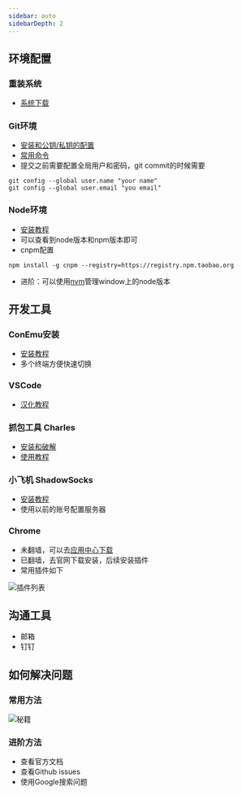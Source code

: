 ```yaml
---
sidebar: auto
sidebarDepth: 2
---
```

## 环境配置
### 重装系统
- [系统下载](https://msdn.itellyou.cn/)

### Git环境
- [安装和公钥/私钥的配置](https://www.cnblogs.com/joyho/articles/4062574.html)
- [常用命令](https://github.com/zhangmengxia618/project)
- 提交之前需要配置全局用户和密码，git commit的时候需要  
```
git config --global user.name "your name"  
git config --global user.email "you email"
```
### Node环境
- [安装教程](https://www.cnblogs.com/zhouyu2017/p/6485265.html)
- 可以查看到node版本和npm版本即可
- cnpm配置
```
npm install -g cnpm --registry=https://registry.npm.taobao.org
```
- 进阶：可以使用[nvm](https://github.com/creationix/nvm)管理window上的node版本


## 开发工具
### ConEmu安装
- [安装教程](https://www.jianshu.com/p/264e75aef8bb)
- 多个终端方便快速切换
### VSCode
- [汉化教程](https://jingyan.baidu.com/article/7e44095377c9d12fc1e2ef5b.html)
### 抓包工具 Charles
- [安装和破解](https://zhubangbang.com/charles-crack-version-free-download-and-install-tutorial.html)
- [使用教程](http://www.cnblogs.com/jiayuchn-test/p/8875105.html)
### 小飞机 ShadowSocks
- [安装教程](https://gitman6.github.io/cshow/windows.html)
- 使用以前的账号配置服务器
### Chrome
- 未翻墙，可以去[应用中心下载](https://pc.qq.com/detail/1/detail_2661.html)
- 已翻墙，去官网下载安装，后续安装插件
- 常用插件如下   

![插件列表](/study/FastStoneEditor.jpg)

## 沟通工具
- 邮箱
- 钉钉

## 如何解决问题
### 常用方法
![秘籍](/study/baidu.png)
### 进阶方法
- 查看官方文档
- 查看Github issues
- 使用Google搜索问题